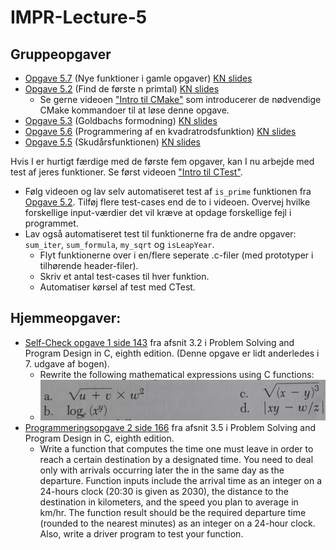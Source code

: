 # IMPR-Lecture-5

## Gruppeopgaver
- [Opgave 5.7](src/exercise-5.7.c) (Nye funktioner i gamle opgaver) [KN slides](https://homes.cs.aau.dk/~normark/impr-c/functions-ekstr-opg-slide-exercise-3.html)
- [Opgave 5.2](src/exercise-5.2.c) (Find de første n primtal) [KN slides](http://people.cs.aau.dk/~normark/impr-c/functions-par-ex-2-slide-exercise-1.html)
  - Se gerne videoen ["Intro til CMake"](https://laml.cs.aau.dk/cgi-bin/video2/get/show-video.cgi?video-id=video-intro-cmake-flere-filer&course-id=impr&lecture-number=5&course-year=2023&video-width=640&lang=dk&video-start-time=00:00&auto-play=0) som introducerer de nødvendige CMake kommandoer til at løse denne opgave.
- [Opgave 5.3](src/exercise-5.3.c) (Goldbachs formodning) [KN slides](http://people.cs.aau.dk/~normark/impr-c/functions-par-ex-2-slide-exercise-2.html)
- [Opgave 5.6](src/exercise-5.6.c) (Programmering af en kvadratrodsfunktion)  [KN slides](http://people.cs.aau.dk/~normark/impr-c/functions-ekstr-opg-slide-exercise-2.html)
- [Opgave 5.5](src/exercise-5.5.c) (Skudårsfunktionen) [KN slides](http://people.cs.aau.dk/~normark/impr-c/functions-ekstr-opg-slide-exercise-1.html)

Hvis I er hurtigt færdige med de første fem opgaver, kan I nu arbejde med test af jeres funktioner. Se først videoen ["Intro til CTest"](https://laml.cs.aau.dk/cgi-bin/video2/get/show-video.cgi?video-id=video-ctest&course-id=impr&lecture-number=5&course-year=2023&video-width=640&lang=dk&video-start-time=00:00&auto-play=0).
- Følg videoen og lav selv automatiseret test af ```is_prime``` funktionen fra [Opgave 5.2](src/exercise-5.2.c). Tilføj flere test-cases end de to i videoen. Overvej hvilke forskellige input-værdier det vil kræve at opdage forskellige fejl i programmet.
- Lav også automatiseret test til funktionerne fra de andre opgaver: ```sum_iter```, ```sum_formula```, ```my_sqrt``` og ```isLeapYear```. 
  - Flyt funktionerne over i en/flere seperate .c-filer (med prototyper i tilhørende header-filer).
  - Skriv et antal test-cases til hver funktion.
  - Automatiser kørsel af test med CTest.

## Hjemmeopgaver:
- [Self-Check opgave 1 side 143](src/exercise-PSPDC-143-1.c) fra afsnit 3.2 i Problem Solving and Program Design in C, eighth edition.
(Denne opgave er lidt anderledes i 7. udgave af bogen).
  - Rewrite the following mathematical expressions using C functions:
  - ![equations](equations.jpg)
- [Programmeringsopgave 2 side 166](src/exercise-PSPDC-166-2.c) fra afsnit 3.5 i Problem Solving and Program Design in C, eighth edition.
  - Write a function that computes the time one must leave in order to reach a certain destination by a designated time. 
  You need to deal only with arrivals occurring later the in the same day as the departure. 
  Function inputs include the arrival time as an integer on a 24-hours clock (20:30 is given as 2030), 
  the distance to the destination in kilometers, and the speed you plan to average in km/hr.
  The function result should be the required departure time (rounded to the nearest minutes) as an 
  integer on a 24-hour clock. Also, write a driver program to test your function.
